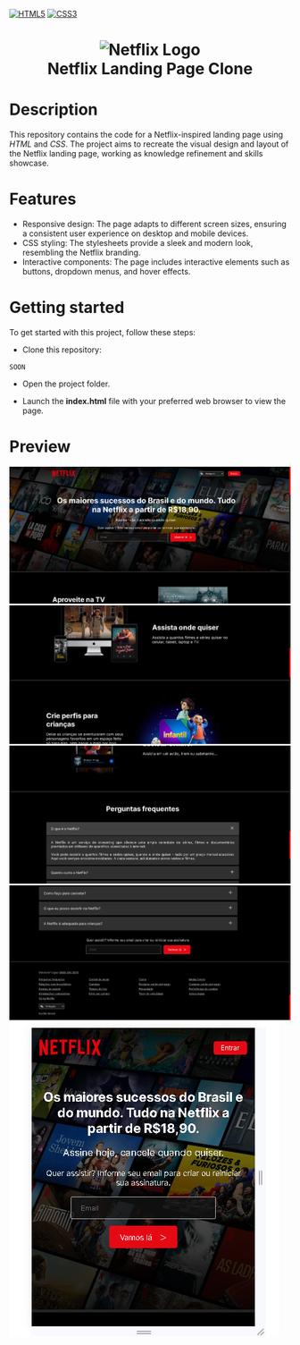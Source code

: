[![HTML5][html5-shield]][ref-html5]
[![CSS3][css3-shield]][ref-css3]

<h1 align="center">
  <img src="https://fhsknightlife.com/wp-content/uploads/2020/04/uVASXqvMzyUrAPfSn9pMtxOC7s89ulzdDKBdtqCP.png" alt="Netflix Logo" width="100" />
  <br />
  Netflix Landing Page Clone
</h1>

# Description

This repository contains the code for a Netflix-inspired landing page using *HTML* and *CSS*. The project aims to recreate the visual design and layout of the Netflix landing page, working as knowledge refinement and skills showcase.

# Features

- Responsive design: The page adapts to different screen sizes, ensuring a consistent user experience on desktop and mobile devices.
- CSS styling: The stylesheets provide a sleek and modern look, resembling the Netflix branding.
- Interactive components: The page includes interactive elements such as buttons, dropdown menus, and hover effects.

# Getting started

To get started with this project, follow these steps:

- Clone this repository:

```
SOON
```

- Open the project folder.

- Launch the **index.html** file with your preferred web browser to view the page.

# Preview

![ScreenShot](assets/images/readme/1.png)
![ScreenShot](assets/images/readme/2.png)
![ScreenShot](assets/images/readme/3.png)
![ScreenShot](assets/images/readme/4.png)
![ScreenShot](assets/images/readme/5.png)

<!-- Badge Shields -->
[html5-shield]: https://img.shields.io/badge/html5-%23E34F26.svg?style=for-the-badge&logo=html5&logoColor=white
[css3-shield]: https://img.shields.io/badge/css3-%231572B6.svg?style=for-the-badge&logo=css3&logoColor=white

<!-- References -->
[ref-html5]: https://pt.wikipedia.org/wiki/HTML5
[ref-css3]: https://pt.wikipedia.org/wiki/CSS3